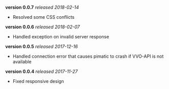 **version 0.0.7** *released 2018-02-14*
* Resolved some CSS conflicts

**version 0.0.6** *released 2018-02-07*
* Handled exception on invalid server response

**version 0.0.5** *released 2017-12-16*
* Handled connection error that causes pimatic to crash if VVO-API is not available

**version 0.0.4** *released 2017-11-27*
* Fixed responsive design